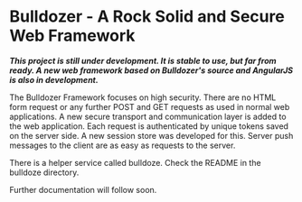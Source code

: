 # Bulldozer - A Rock Solid and Secure Web Framework

***This project is still under development. It is stable to use, but far from ready. A new web framework based on Bulldozer's source and AngularJS is also in development.***

The Bulldozer Framework focuses on high security. There are no HTML form request or any further POST and GET requests as used in normal web applications. A new secure transport and communication layer is added to the web application. Each request is authenticated by unique tokens saved on the server side. A new session store was developed for this. Server push messages to the client are as easy as requests to the server.

There is a helper service called bulldoze. Check the README in the bulldoze directory.

Further documentation will follow soon.
